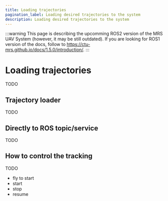 ```yaml
---
title: Loading trajectories
pagination_label: Loading desired trajectories to the system
description: Loading desired trajectories to the system
---
```


:::warning
This page is describing the upcomming ROS2 version of the MRS UAV System (however, it may be still outdated). If you are looking for ROS1 version of the docs, follow to https://ctu-mrs.github.io/docs/1.5.0/introduction/.
:::

# Loading trajectories

TODO

## Trajectory loader

TODO

## Directly to ROS topic/service

TODO

## How to control the tracking

TODO
* fly to start
* start
* stop
* resume
